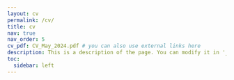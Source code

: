 ```yaml
---
layout: cv
permalink: /cv/
title: cv
nav: true
nav_order: 5
cv_pdf: CV_May_2024.pdf # you can also use external links here
description: This is a description of the page. You can modify it in '_pages/cv.md'. You can also change or remove the top pdf download button.
toc:
  sidebar: left
---
```

